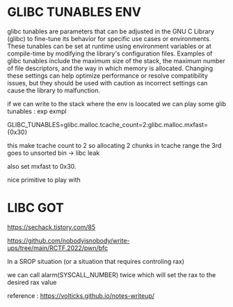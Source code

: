# GLIBC TUNABLES ENV
glibc tunables are parameters that can be adjusted in the GNU C Library (glibc) to fine-tune its behavior for specific use cases or environments. These tunables can be set at runtime using environment variables or at compile-time by modifying the library's configuration files. Examples of glibc tunables include the maximum size of the stack, the maximum number of file descriptors, and the way in which memory is allocated. Changing these settings can help optimize performance or resolve compatibility issues, but they should be used with caution as incorrect settings can cause the library to malfunction.

if we can  write to the stack where the env is loocated we can play some glib tunables : exp exmpl

GLIBC_TUNABLES=glibc.malloc.tcache_count=2:glibc.malloc.mxfast={0x30}

this make tcache count to 2 so allocating 2 chunks in tcache range the 3rd goes to unsorted bin -> libc leak


also set mxfast to 0x30.


nice primitive to play with 



# LIBC GOT

https://sechack.tistory.com/85

https://github.com/nobodyisnobody/write-ups/tree/main/RCTF.2022/pwn/bfc


In a SROP situation (or a situation that requires controling rax)

we can call alarm(SYSCALL_NUMBER) twice which will set the rax to the desired rax value

reference : https://volticks.github.io/notes-writeup/
